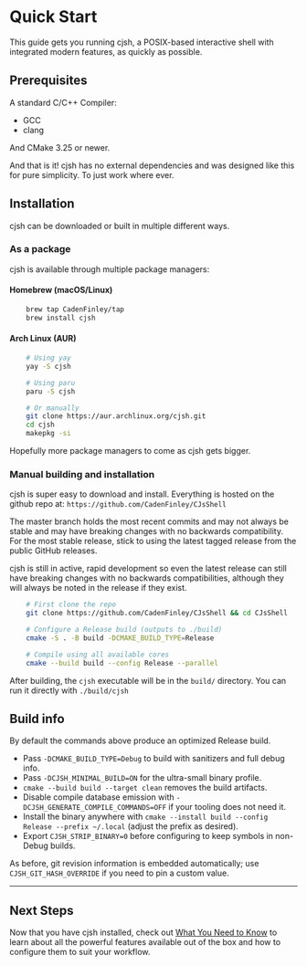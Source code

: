 # Quick Start

This guide gets you running cjsh, a POSIX-based interactive shell with integrated modern features, as quickly as possible.

## Prerequisites

A standard C/C++ Compiler:

 - GCC
 - clang

And CMake 3.25 or newer.

And that is it! cjsh has no external dependencies and was designed like this for pure simplicity. To just work where ever.

## Installation

cjsh can be downloaded or built in multiple different ways.

### As a package

cjsh is available through multiple package managers:

#### Homebrew (macOS/Linux)

```bash
    brew tap CadenFinley/tap
    brew install cjsh
```

#### Arch Linux (AUR)

```bash
    # Using yay
    yay -S cjsh

    # Using paru
    paru -S cjsh

    # Or manually
    git clone https://aur.archlinux.org/cjsh.git
    cd cjsh
    makepkg -si
```

Hopefully more package managers to come as cjsh gets bigger.

### Manual building and installation

cjsh is super easy to download and install. Everything is hosted on the github repo at: `https://github.com/CadenFinley/CJsShell` 

The master branch holds the most recent commits and may not always be stable and may have breaking changes with no backwards compatibility. For the most stable release, stick to using the latest tagged release from the public GitHub releases.

cjsh is still in active, rapid development so even the latest release can still have breaking changes with no backwards compatibilities, although they will always be noted in the release if they exist.

```bash
    # First clone the repo
    git clone https://github.com/CadenFinley/CJsShell && cd CJsShell

    # Configure a Release build (outputs to ./build)
    cmake -S . -B build -DCMAKE_BUILD_TYPE=Release

    # Compile using all available cores
    cmake --build build --config Release --parallel
```

After building, the `cjsh` executable will be in the `build/` directory. You can run it directly with `./build/cjsh`
## Build info

By default the commands above produce an optimized Release build.

- Pass `-DCMAKE_BUILD_TYPE=Debug` to build with sanitizers and full debug info.
- Pass `-DCJSH_MINIMAL_BUILD=ON` for the ultra-small binary profile.
- `cmake --build build --target clean` removes the build artifacts.
- Disable compile database emission with `-DCJSH_GENERATE_COMPILE_COMMANDS=OFF` if your tooling does not need it.
- Install the binary anywhere with `cmake --install build --config Release --prefix ~/.local` (adjust the prefix as desired).
- Export `CJSH_STRIP_BINARY=0` before configuring to keep symbols in non-Debug builds.

As before, git revision information is embedded automatically; use `CJSH_GIT_HASH_OVERRIDE` if you need to pin a custom value.

---

## Next Steps

Now that you have cjsh installed, check out [What You Need to Know](what-to-know.md) to learn about all the powerful features available out of the box and how to configure them to suit your workflow.
